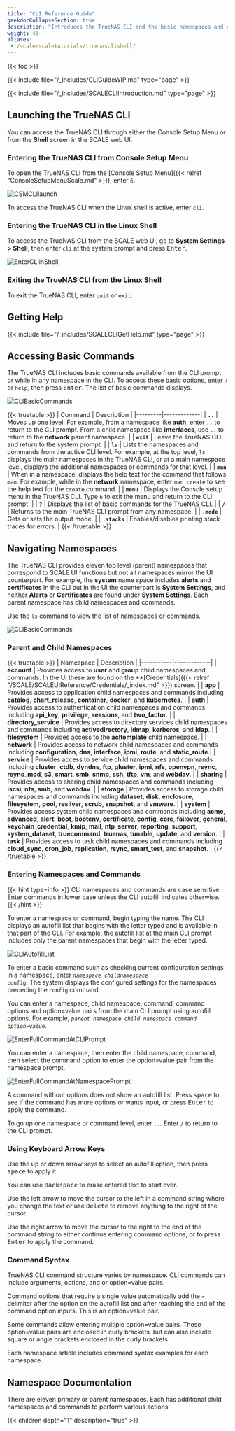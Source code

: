```yaml
---
title: "CLI Reference Guide"
geekdocCollapseSection: true
description: "Introduces the TrueNAS CLI and the basic namespaces and commands accessed from Shell."
weight: 45
aliases:
 - /scale/scaletutorials/truenasclishell/
---
```


{{< toc >}}

{{< include file="/_includes/CLIGuideWIP.md" type="page" >}}

{{< include file="/_includes/SCALECLIIntroduction.md" type="page" >}}

## Launching the TrueNAS CLI

You can access the TrueNAS CLI through either the Console Setup Menu or from the **Shell** screen in the SCALE web UI.

### Entering the TrueNAS CLI from Console Setup Menu
To open the TrueNAS CLI from the [Console Setup Menu]({{< relref "ConsoleSetupMenuScale.md" >}}), enter `6`.

![CSMCLIlaunch](/images/SCALE/CLI/CSMCLIlaunch.png "TrueNAS CLI from CSM")

To access the TrueNAS CLI when the Linux shell is active, enter `cli`.

### Entering the TrueNAS CLI in the Linux Shell

To access the TrueNAS CLI from the SCALE web UI, go to **System Settings > Shell**, then enter `cli` at the system prompt and press <kbd>Enter</kbd>.

![EnterCLIinShell](/images/SCALE/CLI/EnterCLIinShell.png "Enter CLI in Shell") 

### Exiting the TrueNAS CLI from the Linux Shell

To exit the TrueNAS CLI, enter `quit` or `exit`.

## Getting Help

{{< include file="/_includes/SCALECLIGetHelp.md" type="page" >}}

## Accessing Basic Commands
The TrueNAS CLI includes basic commands available from the CLI prompt or while in any namespace in the CLI.
To access these basic options, enter `?` or `help`, then press <kbd>Enter</kbd>. The list of basic commands displays.

![CLIBasicCommands](/images/SCALE/CLI/CLIBasicCommands.png "TrueNAS CLI from CSM")

{{< truetable >}}
| Command | Description |
|---------|-------------|
| <code><b>..</b></code> | Moves up one level. For example, from a namespace like **auth**, enter `..` to return to the CLI prompt. From a child namespace like **interfaces**, use `..` to return to the **network** parent namespace. |
| <code><b>exit</b></code> | Leave the TrueNAS CLI and return to the system prompt. |
| <code><b>ls</b></code> | Lists the namespaces and commands from the active CLI level. For example, at the top level, `ls` displays the main namespaces in the TrueNAS CLI, or at a main namespace level, displays the additional namespaces or commands for that level. |
| <code><b>man</b></code> | When in a namespace, displays the help text for the command that follows `man`.  For example, while in the **network** namespace, enter `man create` to see the help text for the `create` command. |
| <code><b>menu</b></code> | Displays the Console setup menu in the TrueNAS CLI. Type `6` to exit the menu and return to the CLI prompt. |
| <code><b>?</b></code> | Displays the list of basic commands for the TrueNAS CLI. |
| <code><b>/</b></code> | Returns to the main TrueNAS CLI prompt from any namespace. |
| <code><b>.mode</b></code> | Gets or sets the output mode. |
| <code><b>.stacks</b></code> | Enables/disables printing stack traces for errors. |
{{< /truetable >}}

## Navigating Namespaces

The TrueNAS CLI provides eleven top level (parent) namespaces that correspond to SCALE UI functions but not all namespaces mirror the UI counterpart.
For example, the **system** name space includes **alerts** and **certificates** in the CLI but in the UI the counterpart is **System Settings**, and neither **Alerts** or **Certificates** are found under **System Settings**.
Each parent namespace has child namespaces and commands.

Use the `ls` command to view the list of namespaces or commands.

![CLIBasicCommands](/images/SCALE/CLI/CLIBasicCommands.png "TrueNAS CLI from CSM")

### Parent and Child Namespaces

{{< truetable >}}
| Namespace | Description |
|-----------|-------------|
| **account** | Provides access to **user** and **group** child namespaces and commands. In the UI these are found on the **[Credentials]({{< relref "/SCALE/SCALEUIReference/Credentials/_index.md" >}}) screen. |
| **app** | Provides access to application child namespaces and commands including **catalog**, **chart_release**, **container**, **docker**, and **kubernetes**. |
| **auth** | Provides access to authentication child namespaces and commands including **api_key**, **privilege**, **sessions**, and **two_factor**. |
| **directory_service** | Provides access to directory services child namespaces and commands including **activedirectory**, **idmap**, **kerberos**, and **ldap**. |
| **filesystem** | Provides access to the **acltemplate** child namespace. |
| **network** | Provides access to network child namespaces and commands including **configuration**, **dns**, **interface**, **ipmi**, **route**, and **static_route**.|
| **service** | Provides access to service child namespaces and commands including **cluster**, **ctdb**, **dyndns**, **ftp**, **gluster**, **ipmi**, **nfs**, **openvpn**, **rsync**, **rsync_mod**, **s3**, **smart**, **smb**, **snmp**, **ssh**, **tftp**, **vm**, and **webdav**. |
| **sharing** | Provides access to sharing child namespaces and commands including **iscsi**, **nfs**, **smb**, and **webdav**. |
| **storage** | Provides access to storage child namespaces and commands including **dataset**, **disk**, **enclosure**, **filesystem**, **pool**, **resilver**, **scrub**, **snapshot**, and **vmware**. |
| **system** | Provides access system child namespaces and commands including **acme**, **advanced**, **alert**, **boot**, **bootenv**, **certificate**, **config**, **core**, **failover**, **general**, **keychain_credential**, **kmip**, **mail**, **ntp_server**, **reporting**, **support**, **system_dataset**, **truecommand**, **truenas**, **tunable**, **update**, and **version**. |
| **task** | Provides access to task child namespaces and commands including **cloud_sync**, **cron_job**, **replication**, **rsync**, **smart_test**, and **snapshot**. |
{{< /truetable >}}

### Entering Namespaces and Commands
{{< hint type=info >}}
CLI namespaces and commands are case sensitive. 
Enter commands in lower case unless the CLI autofill indicates otherwise. 
{{< /hint >}}

To enter a namespace or command, begin typing the name. 
The CLI displays an autofill list that begins with the letter typed and is available in that part of the CLI.
For example, the autofill list at the main CLI prompt includes only the parent namespaces that begin with the letter typed.

![CLIAutofillList](/images/SCALE/CLI/CLIAutofillList.png "CLI Autofill List Example")

To enter a basic command such as checking current configuration settings in a namespace, enter <code><i>namespace childnamespace</i> config</code>. The system displays the configured settings for the namespaces preceding the `config` command.

You can enter a namespace, child namespace, command, command options and option=value pairs from the main CLI prompt using autofill options. For example, <code><i>parent namespace child namespace command option=value</i></code>.

![EnterFullCommandAtCLIPrompt](/images/SCALE/CLI/EnterFullCommandAtCLIPrompt.png "Enter Command at CLI Prompt")

You can enter a namespace, then enter the child namespace, command, then select the command option to enter the option=value pair from the namespace prompt.

![EnterFullCommandAtNamespacePrompt](/images/SCALE/CLI/EnterFullCommandAtNamespacePrompt.png "Enter Command at Namespace Prompt")

A command without options does not show an autofill list. Press <kbd>space</kbd> to see if the command has more options or wants input, or press <kbd>Enter</kbd> to apply the command.

To go up one namespace or command level, enter `..`.
Enter `/` to return to the CLI prompt.

### Using Keyboard Arrow Keys

Use the up or down arrow keys to select an autofill option, then press <kbd>space</kbd> to apply it.

You can use <kbd>Backspace</kbd> to erase entered text to start over.

Use the left arrow to move the cursor to the left in a command string where you change the text or use <kbd>Delete</kbd> to remove anything to the right of the cursor.

Use the right arrow to move the cursor to the right to the end of the command string to either continue entering command options, or to press <kbd>Enter</kbd> to apply the command.

### Command Syntax

TrueNAS CLI command structure varies by namespace. 
CLI commands can include arguments, options, and or option=value pairs.

Command options that require a single value automatically add the `=` delimiter after the option on the autofill list and after reaching the end of the command option inputs.
This is an option=value pair.

Some commands allow entering multiple option=value pairs.
These option=value pairs are enclosed in curly brackets, but can also include square or angle brackets enclosed in the curly brackets.

Each namespace article includes command syntax examples for each namespace.

## Namespace Documentation

There are eleven primary or parent namespaces.
Each has additional child namespaces and commands to perform various actions.

{{< children depth="1" description="true" >}}
